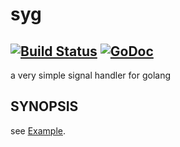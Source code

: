 # syg
[![Build Status](https://travis-ci.org/nasa9084/syg.svg?branch=master)](https://travis-ci.org/nasa9084/syg)
[![GoDoc](https://godoc.org/github.com/nasa9084/syg?status.svg)](https://godoc.org/github.com/nasa9084/syg)
-----

a very simple signal handler for golang

## SYNOPSIS

see [Example](./syg_example_test.go).

